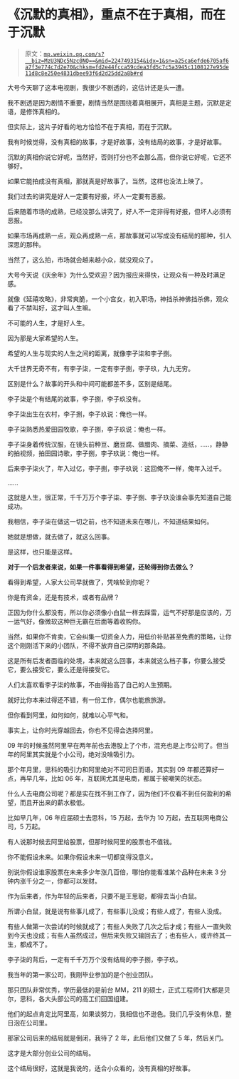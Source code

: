 # 《沉默的真相》，重点不在于真相，而在于沉默

> 原文：[`mp.weixin.qq.com/s?__biz=MzU3NDc5Nzc0NQ==&mid=2247493154&idx=1&sn=a25ca6efde6705af6a7f3e774c7d2e70&chksm=fd2e44fcca59cdea3fd5c7c5a3945c1108127e95de11d8c8e250e4831dbee93f6d2d25dd2a8b#rd`](http://mp.weixin.qq.com/s?__biz=MzU3NDc5Nzc0NQ==&mid=2247493154&idx=1&sn=a25ca6efde6705af6a7f3e774c7d2e70&chksm=fd2e44fcca59cdea3fd5c7c5a3945c1108127e95de11d8c8e250e4831dbee93f6d2d25dd2a8b#rd)

大号今天聊了这本电视剧，我很少不剧透的，这估计还是头一遭。

我不剧透是因为剧情不重要，剧情当然是围绕着真相展开，真相是主题，沉默是定语，是修饰真相的。

但实际上，这片子好看的地方恰恰不在于真相，而在于沉默。

我有时候觉得，没有真相的故事，才是好故事，没有结局的故事，才是好故事。

沉默的真相你说它好呢，当然好，否则打分也不会那么高，但你说它好呢，它还不够好。

如果它能拍成没有真相，那就真是好故事了。当然，这样也没法上映了。

我们过去的讲究是好人一定要有好报，坏人一定要有恶报。

后来随着市场的成熟，已经没那么讲究了，好人不一定非得有好报，但坏人必须有恶报。

如果市场再成熟一点，观众再成熟一点，那故事就可以写成没有结局的那种，引人深思的那种。

当然了，这么拍，市场就会越来越小众，就没观众了。

大号今天说《庆余年》为什么受欢迎？因为报应来得快，让观众有一种及时满足感。

就像《延禧攻略》，非常爽脆，一个小宫女，初入职场，神挡杀神佛挡杀佛，观众看了不禁叫好，这才叫人生嘛。

不可能的人生，才是好人生。

因为那是大家希望的人生。

希望的人生与现实的人生之间的距离，就像李子柒和李子捌。

大千世界无奇不有，有李子柒，一定有李子捌，李子玖，九九无穷。

区别是什么？故事的开头和中间可能都差不多，区别是结尾。 

李子柒是个有结尾的故事，李子捌，李子玖没有。

李子柒出生在农村，李子捌，李子玖说：俺也一样。

李子柒熟悉热爱田园牧歌，李子捌，李子玖说：俺也一样。

李子柒身着传统汉服，在镜头前种豆、磨豆腐、做腊肉、摘菜、造纸，.....，静静的拍视频，拍田园诗歌，李子捌，李子玖说：俺也一样。

后来李子柒火了，年入过亿，李子捌，李子玖说：这回俺不一样，俺年入过千。

......

这就是人生，很正常，千千万万个李子柒、李子捌、李子玖没谁会事先知道自己能成功。

我相信，李子柒在做这一切之前，也不知道未来在哪儿，不知道结果如何。

她就是想做，就去做了，就这么回事。

是这样，也只能是这样。

**对于一个后发者来说，如果一件事看得到希望，还轮得到你去做么？**

看得到希望，人家大公司早就做了，凭啥轮到你呢？

你是有资金，还是有技术，或者有品牌？

正因为你什么都没有，所以你必须像小白鼠一样去踩雷，运气不好那是应该的，万一运气好，像微软这种巨无霸在后面等着收购你。

当然，如果你不肯卖，它会纠集一切资金人力，用低价补贴甚至免费的策略，让你这个刚刚活下来的小团队，不得不放弃自己探明的那条路。

这是所有后发者面临的处境，本来就这么回事，本来就这么档子事，你要么接受它，要么接受它，要么还是得接受它。

人们太喜欢看李子柒的故事，不由得抬高了自己的人生预期。

就好比你本来过得还不错，有一份工作，偶尔也能旅旅游。

但你看到阿里，如何如何，就难以心平气和。

事实上，让你时光穿越回去，你也不见得会选择阿里。 

09 年的时候虽然阿里早在两年前也去港股上了个市，混充也是上市公司了。但当年的阿里其实就是个小公司，绝对没啥吸引力。

那个年月里，思科的吸引力和阿里绝对不可同日而语。其实到 09 年都还算好一点，再早几年，比如 06 年，互联网尤其是电商，都属于被嘲笑的状态。

什么人去电商公司呢？都是实在找不到工作了，因为他们不仅看不到任何盈利的希望，而且开出来的薪水极低。

比如早几年，06 年应届硕士去思科，15 万起，去华为 10 万起，去互联网电商公司，5 万起。

有人说那时候去阿里给股票，但那时候阿里的股票也不值钱。

你不能假设未来。如果你假设未来一切都变得没意义。

别说你假设谁家股票在未来多少年涨几百倍，哪怕你能看准某个品种在未来 3 分钟内涨千分之一，你都可以发财。

作为后来者，作为年轻的后来者，只要不是王思聪，都得去当小白鼠。

所谓小白鼠，就是说有些事儿成了，有些事儿没成；有些人成了，有些人没成。

有些人做第一次尝试的时候就成了；有些人失败了几次之后才成；有些人一直失败到今天也没成；有些人虽然成过，但后来失败又输回去了；也有些人，或许终其一生，都成不了。

李子柒的背后，一定有千千万万个没有结局的李子捌，李子玖。

我当年的第一家公司，我刚毕业参加的是个创业团队。

那只团队非常优秀，学历最低的是前台 MM，211 的硕士，正式工程师们大都是贝尔，思科，各大头部公司的高工们回国组建。

他们的起点肯定比阿里高，如果谈努力，我相信也不逊色。我们几乎没有休息，整日泡在公司里。

那家公司后来的结局就是倒闭，我待了 2 年，此后他们又做了 5 年，然后关门。

这才是大部分创业公司的结局。

这个结局很好，这就是我说的，适合小众看的，没有真相的好故事。

<mp-qa class="js_uneditable custom_select_card qa_iframe" data-pluginname="insertquestion" data-id="1529897726858084357" data-bizuin="MzU3NDc5Nzc0NQ==" data-title="留言区"></mp-qa>